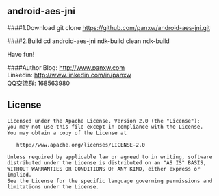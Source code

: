 android-aes-jni
---------------
####1.Download
    git clone https://github.com/panxw/android-aes-jni.git


####2.Build
    cd android-aes-jni
    ndk-build clean
    ndk-build
    
    
Have fun!

####Author
Blog: http://www.panxw.com  
Linkedin: http://www.linkedin.com/in/panxw  
QQ交流群: 168563980  

## License

    Licensed under the Apache License, Version 2.0 (the "License");
    you may not use this file except in compliance with the License.
    You may obtain a copy of the License at

       http://www.apache.org/licenses/LICENSE-2.0

    Unless required by applicable law or agreed to in writing, software
    distributed under the License is distributed on an "AS IS" BASIS,
    WITHOUT WARRANTIES OR CONDITIONS OF ANY KIND, either express or implied.
    See the License for the specific language governing permissions and
    limitations under the License.
